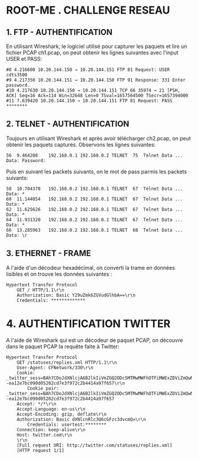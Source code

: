 # ROOT-ME . CHALLENGE RESEAU

## 1. FTP - AUTHENTIFICATION

En utilisant Wireshark, le logiciel utilisé pour capturer les paquets et lire un fichier PCAP ch1.pcap, on peut obtenir les lignes suivantes avec l'input USER et PASS:

```
#8 4.216600 10.20.144.150 → 10.20.144.151 FTP 81 Request: USER cdts3500
#9 4.217350 10.20.144.151 → 10.20.144.150 FTP 91 Response: 331 Enter password.
#10 4.217630 10.20.144.150 → 10.20.144.151 TCP 66 35974 → 21 [PSH, ACK] Seq=16 Ack=114 Win=32648 Len=0 TSval=1657564500 TSecr=1657394000
#11 7.639420 10.20.144.150 → 10.20.144.151 FTP 81 Request: PASS ********
```

## 2. TELNET - AUTHENTIFICATION

Toujours en utilisant Wireshark et après avoir télécharger ch2.pcap, on peut obtenir les paquets capturés. Observons les lignes suivantes:

```
56	9.464208	192.168.0.1	192.168.0.2	TELNET	75	Telnet Data ...
Data: Password:
```

Puis en suivant les packets suivants, on le mot de pass parmis les packets suivants:

```
58	10.704378	192.168.0.2	192.168.0.1	TELNET	67	Telnet Data ...
Data: *
60	11.144054	192.168.0.2	192.168.0.1	TELNET	67	Telnet Data ...
Data: *
62	11.625626	192.168.0.2	192.168.0.1	TELNET	67	Telnet Data ...
Data: *
64	11.931320	192.168.0.2	192.168.0.1	TELNET	67	Telnet Data ...
Data: *
66	13.285963	192.168.0.2	192.168.0.1	TELNET	68	Telnet Data ...
Data: \r
```

## 3. ETHERNET - FRAME

A l'aide d'un décodeur hexadécimal, on converti la trame en données lisibles et on trouve les données suivantes :

```
Hypertext Transfer Protocol
    GET / HTTP/1.1\r\n
    Authorization: Basic Y29uZmk6ZGVudGlhbA==\r\n
    Credentials: *************
```

# 4. AUTHENTIFICATION TWITTER

A l'aide de Wireshark qui est un décodeur de paquet PCAP, on découvre dans le paquet PCAP la requête faite à Twitter:

```
Hypertext Transfer Protocol
    GET /statuses/replies.xml HTTP/1.1\r\n
    User-Agent: CFNetwork/330\r\n
    Cookie: _twitter_sess=BAh7CDoJdXNlcjA6B2lkIiVmZGQ2ODc5MTMwMWFhOTFiMWExZDViZmQwMGEz%250AOWNkMyIKZmxhc2hJQzonQWN0aW9uQ29udHJvbGxlcjo6Rmxhc2g6OkZsYXNo%250ASGFzaHsABjoKQHVzZWR7AA%253D%253D--ea12e7bc090d05202cd7e3f972c2b4414a97f657\r\n
        Cookie pair: _twitter_sess=BAh7CDoJdXNlcjA6B2lkIiVmZGQ2ODc5MTMwMWFhOTFiMWExZDViZmQwMGEz%250AOWNkMyIKZmxhc2hJQzonQWN0aW9uQ29udHJvbGxlcjo6Rmxhc2g6OkZsYXNo%250ASGFzaHsABjoKQHVzZWR7AA%253D%253D--ea12e7bc090d05202cd7e3f972c2b4414a97f657
    Accept: */*\r\n
    Accept-Language: en-us\r\n
    Accept-Encoding: gzip, deflate\r\n
    Authorization: Basic dXNlcnRlc3Q6cGFzc3dvcmQ=\r\n
        Credentials: usertest:********
    Connection: keep-alive\r\n
    Host: twitter.com\r\n
    \r\n
    [Full request URI: http://twitter.com/statuses/replies.xml]
    [HTTP request 1/1]
```